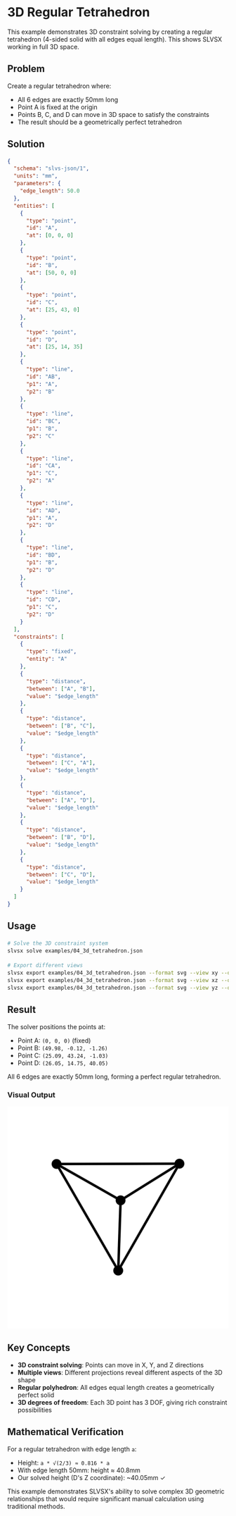 # 3D Regular Tetrahedron

This example demonstrates 3D constraint solving by creating a regular tetrahedron (4-sided solid with all edges equal length). This shows SLVSX working in full 3D space.

## Problem

Create a regular tetrahedron where:
- All 6 edges are exactly 50mm long
- Point A is fixed at the origin
- Points B, C, and D can move in 3D space to satisfy the constraints
- The result should be a geometrically perfect tetrahedron

## Solution

```json
{
  "schema": "slvs-json/1",
  "units": "mm",
  "parameters": {
    "edge_length": 50.0
  },
  "entities": [
    {
      "type": "point",
      "id": "A",
      "at": [0, 0, 0]
    },
    {
      "type": "point",
      "id": "B",
      "at": [50, 0, 0]
    },
    {
      "type": "point",
      "id": "C",
      "at": [25, 43, 0]
    },
    {
      "type": "point",
      "id": "D",
      "at": [25, 14, 35]
    },
    {
      "type": "line",
      "id": "AB",
      "p1": "A",
      "p2": "B"
    },
    {
      "type": "line",
      "id": "BC",
      "p1": "B",
      "p2": "C"
    },
    {
      "type": "line",
      "id": "CA",
      "p1": "C",
      "p2": "A"
    },
    {
      "type": "line",
      "id": "AD",
      "p1": "A",
      "p2": "D"
    },
    {
      "type": "line",
      "id": "BD",
      "p1": "B",
      "p2": "D"
    },
    {
      "type": "line",
      "id": "CD",
      "p1": "C",
      "p2": "D"
    }
  ],
  "constraints": [
    {
      "type": "fixed",
      "entity": "A"
    },
    {
      "type": "distance",
      "between": ["A", "B"],
      "value": "$edge_length"
    },
    {
      "type": "distance",
      "between": ["B", "C"],
      "value": "$edge_length"
    },
    {
      "type": "distance",
      "between": ["C", "A"],
      "value": "$edge_length"
    },
    {
      "type": "distance",
      "between": ["A", "D"],
      "value": "$edge_length"
    },
    {
      "type": "distance",
      "between": ["B", "D"],
      "value": "$edge_length"
    },
    {
      "type": "distance",
      "between": ["C", "D"],
      "value": "$edge_length"
    }
  ]
}
```

## Usage

```bash
# Solve the 3D constraint system
slvsx solve examples/04_3d_tetrahedron.json

# Export different views
slvsx export examples/04_3d_tetrahedron.json --format svg --view xy --output tetrahedron_xy.svg
slvsx export examples/04_3d_tetrahedron.json --format svg --view xz --output tetrahedron_xz.svg
slvsx export examples/04_3d_tetrahedron.json --format svg --view yz --output tetrahedron_yz.svg
```

## Result

The solver positions the points at:
- Point A: `(0, 0, 0)` (fixed)
- Point B: `(49.98, -0.12, -1.26)`  
- Point C: `(25.09, 43.24, -1.03)`
- Point D: `(26.05, 14.75, 40.05)`

All 6 edges are exactly 50mm long, forming a perfect regular tetrahedron.

### Visual Output
![Tetrahedron](https://raw.githubusercontent.com/snoble/slvsx-cli/main/examples/04_3d_tetrahedron.svg)

## Key Concepts

- **3D constraint solving**: Points can move in X, Y, and Z directions
- **Multiple views**: Different projections reveal different aspects of the 3D shape
- **Regular polyhedron**: All edges equal length creates a geometrically perfect solid
- **3D degrees of freedom**: Each 3D point has 3 DOF, giving rich constraint possibilities

## Mathematical Verification

For a regular tetrahedron with edge length `a`:
- Height: `a * √(2/3) ≈ 0.816 * a`
- With edge length 50mm: height ≈ 40.8mm
- Our solved height (D's Z coordinate): ~40.05mm ✓

This example demonstrates SLVSX's ability to solve complex 3D geometric relationships that would require significant manual calculation using traditional methods.